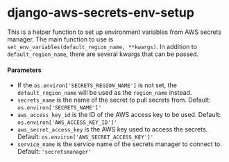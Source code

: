 # django-aws-secrets-env-setup
This is a helper function to set up environment variables from AWS secrets manager.
The main function to use is `set_env_variables(default_region_name, **kwargs)`.
In addition to `default_region_name`, there are several kwargs that can be passed.
#### Parameters
- If the `os.environ['SECRETS_REGION_NAME']` is not set, the `default_region_name` will be used as the `region_name` instead.
- `secrets_name` is the name of the secret to pull secrets from. Default: `os.environ['SECRETS_NAME']'`
- `aws_access_key_id` is the ID of the AWS access key to be used. Default: `os.environ['AWS_ACCESS_KEY_ID']'`
- `aws_secret_access_key` is the AWS key used to access the secrets. Default: `os.environ['AWS_SECRET_ACCESS_KEY']'`
- `service_name` is the service name of the secrets manager to connect to. Default: `'secretsmanager'`
